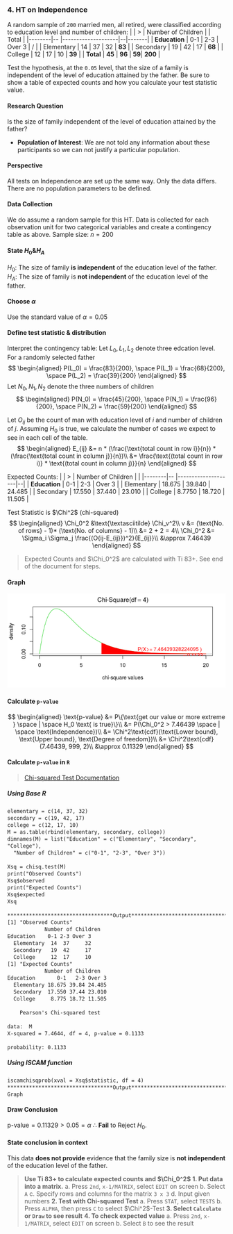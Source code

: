 ### 4. HT on Independence
A random sample of `200` married men, all retired, were classified according to education level and number of children:
|        | > | Number of Children |  | Total |
|--------|-- |--------------------|--|-------|
| **Education** | 0-1 | 2-3 | Over 3 | / |
| Elementary | 14 | 37 | 32 | **83** |
| Secondary | 19 | 42 | 17 | **68** |
| College | 12 | 17 | 10 | **39** |
| **Total** | **45** | **96** | **59**| **200** |

Test the hypothesis, at the `0.05` level, that the size of a family is independent of the level of education attained by the father. Be sure to show a table of expected counts and how you calculate your test statistic value.

#### Research Question
Is the size of family independent of the level of education attained by the father?

+ **Population of Interest**: We are not told any information about these participants so we can not justify a particular population.

#### Perspective
All tests on Independence are set up the same way. Only the data differs. There are no population parameters to be defined.

#### Data Collection
We do assume a random sample for this HT. Data is collected for each observation unit for two categorical variables and create a contingency table as above.
Sample size: $n = 200$

#### State $H_0 \& H_A$
$H_0$: The size of family **is independent** of the education level of the father.
$H_A$: The size of family is **not independent** of the education level of the father.

#### Choose $\alpha$
Use the standard value of $\alpha = 0.05$

#### Define test statistic & distribution
Interpret the contingency table:
Let $L_0, L_1, L_2$ denote three edcation level. For a randomly selected father
$$
\begin{aligned}
P(L_0) = \frac{83}{200}, \space P(L_1) = \frac{68}{200}, \space P(L_2) = \frac{39}{200}
\end{aligned}
$$
Let $N_0, N_1, N_2$ denote the three numbers of children
$$
\begin{aligned}
P(N_0) = \frac{45}{200}, \space P(N_1) = \frac{96}{200}, \space P(N_2) = \frac{59}{200}
\end{aligned}
$$

Let $O_{ij}$ be the count of man with education level of $i$ and number of children of $j$.
Assuming $H_0$ is true, we calculate the number of cases we expect to see in each cell of the table.
$$
\begin{aligned}
E_{ij} &= n * (\frac{\text{total count in row i}}{n}) * (\frac{\text{total count in column j}}{n})\\
&= \frac{\text{(total count in row i)} * \text{(total count in column j)}}{n}
\end{aligned}
$$

Expected Counts:
|        | > | Number of Children |  |
|--------|-- |--------------------|--|
| **Education** | 0-1 | 2-3 | Over 3 |
| Elementary | 18.675 | 39.840 | 24.485 |
| Secondary | 17.550 | 37.440 | 23.010 |
| College | 8.7750 | 18.720 | 11.505 |

Test Statistic is $\Chi^2$ (chi-squared)
$$
\begin{aligned}
\Chi_0^2 &\text{\textasciitilde} \Chi_v^2\\
v &= (\text{No. of rows} - 1)* (\text{No. of columns} - 1)\\
&= 2 + 2 = 4\\
\Chi_0^2  &= \Sigma_i \Sigma_j \frac{(O{ij-E_{ij}})^2}{E_{ij}}\\
&\approx 7.46439
\end{aligned}
$$
> Expected Counts and $\Chi_0^2$ are calculated with Ti 83+. See end of the document for steps.

#### Graph
![Chi-squared test](/assets/chisq_test.png)

#### Calculate `p-value`
$$
\begin{aligned}
\text{p-value} &= P\{\text{get our value or more extreme } \space | \space H_0 \text{ is true}\}\\
&= P(\Chi_0^2 > 7.46439 \space | \space \text{Independence})\\
&= \Chi^2\text{cdf}(\text{Lower bound}, \text{Upper bound}, \text{Degree of freedom})\\
&= \Chi^2\text{cdf}(7.46439, 999, 2)\\
&\approx 0.11329
\end{aligned}
$$

#### Calculate `p-value` in `R`
> [Chi-squared Test Documentation](https://www.rdocumentation.org/packages/stats/versions/3.6.1/topics/chisq.test)

##### Using Base R
```
elementary = c(14, 37, 32)
secondary = c(19, 42, 17)
college = c(12, 17, 10)
M = as.table(rbind(elementary, secondary, college))
dimnames(M) = list("Education" = c("Elementary", "Secondary", "College"),
  "Number of Children" = c("0-1", "2-3", "Over 3"))

Xsq = chisq.test(M)
print("Observed Counts")
Xsq$observed
print("Expected Counts")
Xsq$expected
Xsq

**********************************Output***************************************
[1] "Observed Counts"
            Number of Children
Education    0-1 2-3 Over 3
  Elementary  14  37     32
  Secondary   19  42     17
  College     12  17     10
[1] "Expected Counts"
            Number of Children
Education       0-1   2-3 Over 3
  Elementary 18.675 39.84 24.485
  Secondary  17.550 37.44 23.010
  College     8.775 18.72 11.505

	Pearson's Chi-squared test

data:  M
X-squared = 7.4644, df = 4, p-value = 0.1133

probability: 0.1133
```

##### Using ISCAM function
```
iscamchisqprob(xval = Xsq$statistic, df = 4)
**********************************Output***************************************
Graph
```

#### Draw Conclusion
$\text{p-value} = 0.11329 > 0.05 = \alpha$
$\therefore$ **Fail** to Reject $H_0$.

#### State conclusion in context
This data **does not provide** evidence that the family size is **not independent** of the education level of the father.

> **Use Ti 83+ to calculate expected counts and $\Chi_0^2$**
**1\. Put data into a matrix.**
a. Press `2nd`, `x-1/MATRIX`, select `EDIT` on screen
b. Select `A`
c. Specify rows and columns for the matrix `3 x 3`
d. Input given numbers
**2\. Test with Chi-squared Test**
a. Press `STAT`, select `TESTS`
b. Press `ALPHA`, then press `C` to select $\Chi^2$-Test
**3\. Select `Calculate` or `Draw` to see result**
**4\. To check expected value**
a. Press `2nd`, `x-1/MATRIX`, select `EDIT` on screen
b. Select `B` to see the result